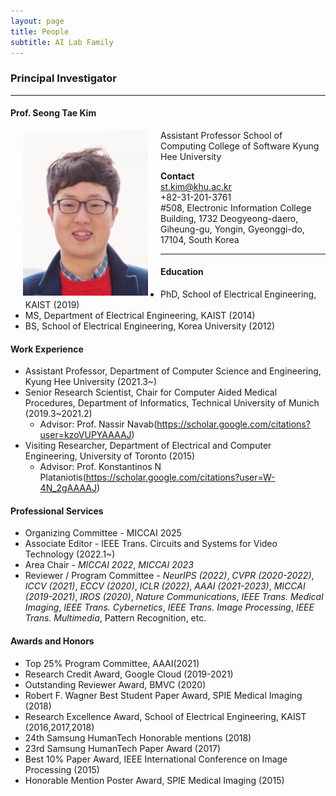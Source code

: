 ```yaml
---
layout: page
title: People 
subtitle: AI Lab Family
---
```


### Principal Investigator
<hr>

#### Prof. Seong Tae Kim
  
<img src="https://raw.githubusercontent.com/ailabkhu/ailabkhu.github.io/master/img/SeongTae_Kim.png" width="200" height="265" align="left" hspace="20" />
Assistant Professor                  
School of Computing                
College of Software                   
Kyung Hee University                

**Contact**  
st.kim@khu.ac.kr  
+82-31-201-3761        
#508, Electronic Information College Building, 1732 Deogyeong-daero, Giheung-gu, Yongin, Gyeonggi-do, 17104, South Korea  
 

<hr>

#### Education 
* PhD, School of Electrical Engineering, KAIST (2019)  
* MS, Department of Electrical Engineering, KAIST (2014)  
* BS, School of Electrical Engineering, Korea University (2012)  
  
#### Work Experience

* Assistant Professor, Department of Computer Science and Engineering, Kyung Hee University (2021.3~)
* Senior Research Scientist, Chair for Computer Aided Medical Procedures, Department of Informatics, Technical University of Munich (2019.3~2021.2)
  - Advisor: Prof. Nassir Navab(https://scholar.google.com/citations?user=kzoVUPYAAAAJ) 
* Visiting Researcher, Department of Electrical and Computer Engineering, University of Toronto (2015)
  - Advisor: Prof. Konstantinos N Plataniotis(https://scholar.google.com/citations?user=W-4N_2gAAAAJ)
  
#### Professional Services
* Organizing Committee - MICCAI 2025
* Associate Editor - IEEE Trans. Circuits and Systems for Video Technology (2022.1~) 
* Area Chair - _MICCAI 2022_, _MICCAI 2023_ 
* Reviewer / Program Committee - _NeurIPS (2022)_, _CVPR (2020-2022)_, _ICCV (2021)_, _ECCV (2020)_, _ICLR (2022)_, _AAAI (2021-2023)_, _MICCAI (2019-2021)_, _IROS (2020)_, _Nature Communications_, _IEEE Trans. Medical Imaging_, _IEEE Trans. Cybernetics_, _IEEE Trans. Image Processing_, _IEEE Trans. Multimedia_, Pattern Recognition, etc. 

#### Awards and Honors
* Top 25% Program Committee, AAAI(2021)
* Research Credit Award, Google Cloud (2019-2021)
* Outstanding Reviewer Award, BMVC (2020)
* Robert F. Wagner Best Student Paper Award, SPIE Medical Imaging (2018) 
* Research Excellence Award, School of Electrical Engineering, KAIST (2016,2017,2018) 
* 24th Samsung HumanTech Honorable mentions (2018)
* 23rd Samsung HumanTech Paper Award (2017)
* Best 10% Paper Award, IEEE International Conference on Image Processing (2015)
* Honorable Mention Poster Award, SPIE Medical Imaging (2015)
